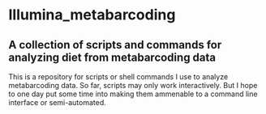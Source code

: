 # Illumina_metabarcoding

## A collection of scripts and commands for analyzing diet from metabarcoding data

This is a repository for scripts or shell commands I use to analyze metabarcoding data. So far, scripts may only work interactively. But I hope to one day put some time into making them ammenable to a command line interface or semi-automated.
